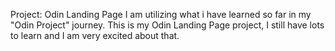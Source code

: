 Project: Odin Landing Page
I am utilizing what i have learned so far in my "Odin Project" journey. This is my Odin Landing Page project, I still have lots to learn and I am very excited about that.
